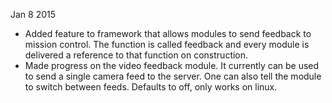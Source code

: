 Jan 8 2015
- Added feature to framework that allows modules to send feedback to mission control. 
	The function is called feedback and every module is delivered a reference to that 
	function on construction.
- Made progress on the video feedback module. It currently can be used to send a 
	single camera feed to the server. One can also tell the module to switch 
	between feeds. Defaults to off, only works on linux.
